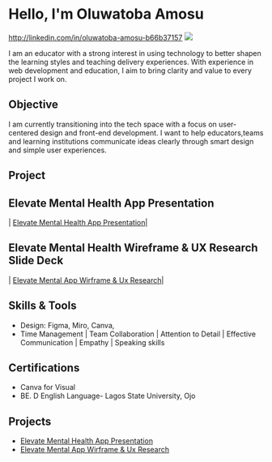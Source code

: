# Hello, I'm Oluwatoba Amosu
<http://linkedin.com/in/oluwatoba-amosu-b66b37157>
  <img src="https://img.shields.io/badge/-LinkedIn-0072b1?&style=for-the-badge&logo=linkedin&logoColor=white" />
</a>



I am an educator with a strong interest in using technology to better shapen the learning styles and teaching delivery experiences. With experience in web development and education, I aim to bring clarity and value to every project I work on.

## Objective


I am currently transitioning into the tech space with a focus on user-centered design and front-end development. I want to help educators,teams and learning institutions communicate ideas clearly through smart design and simple user experiences.

## Project


## Elevate Mental Health App Presentation
| <a href="https://github.com/pocre8/Elevate-Mental-Health-App-Presentation">Elevate Mental Health App Presentation</a>|
## Elevate Mental Health Wireframe & UX Research Slide Deck
| <a href="https://github.com/pocre8/Elevate-Mental-Health-App-Wireframe-UX-Research-Slide-Deck/tree/main">Elevate Mental App Wirframe & Ux Research</a>|



## Skills & Tools
- Design: Figma, Miro, Canva, 
- Time Management | Team Collaboration | Attention to Detail  | Effective Communication  | Empathy  | Speaking skills
## Certifications
- Canva for Visual  
- BE. D English Language- Lagos State University, Ojo
## Projects
-  <a href="https://github.com/pocre8/Elevate-Mental-Health-App-Presentation">Elevate Mental Health App Presentation</a>
-  <a href="https://github.com/pocre8/Elevate-Mental-Health-App-Wireframe-UX-Research-Slide-Deck/tree/main">Elevate Mental App Wirframe & Ux Research</a>
